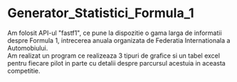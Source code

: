 # Generator_Statistici_Formula_1
Am folosit API-ul "fastf1", ce pune la dispozitie o gama larga de informatii despre Formula 1, intrecerea anuala organizata de Federatia Internationala a Automobiului.   
Am realizat un program ce realizeaza 3 tipuri de grafice si un tabel excel pentru fiecare pilot in parte cu detalii despre parcursul acestuia in aceasta competitie.
